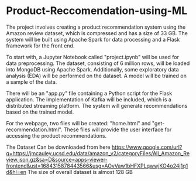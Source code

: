 # Product-Reccomendation-using-ML

The project involves creating a product recommendation system using the Amazon review dataset, which is compressed and has a size of 33 GB. The system will be built using Apache Spark for data processing and a Flask framework for the front end.

To start with, a Jupyter Notebook called "project.ipynb" will be used for data preprocessing. The dataset, consisting of 6 million rows, will be loaded into MongoDB using Apache Spark. Additionally, some exploratory data analysis (EDA) will be performed on the dataset. A model will be trained on a sample of the data.

There will be an "app.py" file containing a Python script for the Flask application. The implementation of Kafka will be included, which is a distributed streaming platform. The system will generate recommendations based on the trained model.

For the webpage, two files will be created: "home.html" and "get-recommendation.html". These files will provide the user interface for accessing the product recommendations.

The Dataset Can be downloaded from here 
https://www.google.com/url?q=https://jmcauley.ucsd.edu/data/amazon_v2/categoryFiles/All_Amazon_Review.json.gz&sa=D&source=apps-viewer-frontend&ust=1684315878443566&usg=AOvVaw1bHFXPLqwwjKO4o24j1q1d&hl=en
The size of overall dataset is almost 128 GB
